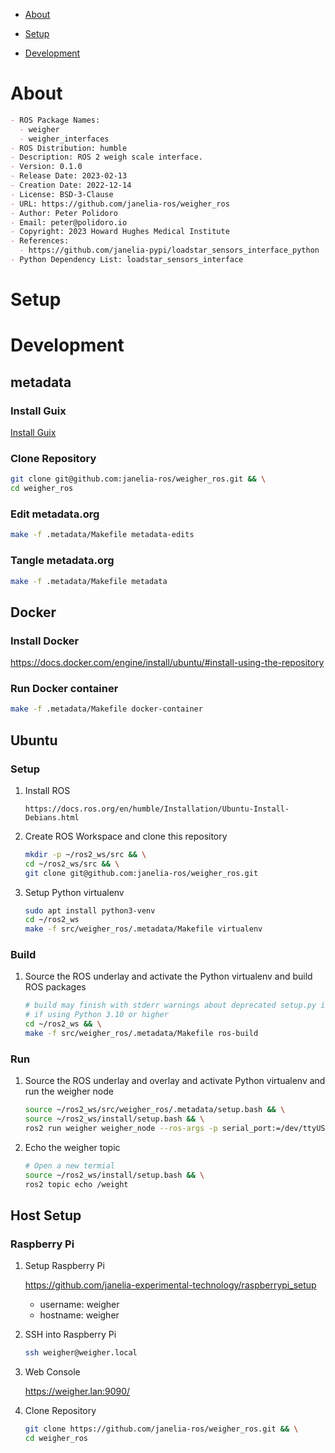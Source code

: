 - [About](#org9f4185b)
- [Setup](#orge269091)
- [Development](#org8c4daeb)

    <!-- This file is generated automatically from metadata -->
    <!-- File edits may be overwritten! -->


<a id="org9f4185b"></a>

# About

```markdown
- ROS Package Names:
  - weigher
  - weigher_interfaces
- ROS Distribution: humble
- Description: ROS 2 weigh scale interface.
- Version: 0.1.0
- Release Date: 2023-02-13
- Creation Date: 2022-12-14
- License: BSD-3-Clause
- URL: https://github.com/janelia-ros/weigher_ros
- Author: Peter Polidoro
- Email: peter@polidoro.io
- Copyright: 2023 Howard Hughes Medical Institute
- References:
  - https://github.com/janelia-pypi/loadstar_sensors_interface_python
- Python Dependency List: loadstar_sensors_interface
```


<a id="orge269091"></a>

# Setup


<a id="org8c4daeb"></a>

# Development


## metadata


### Install Guix

[Install Guix](https://guix.gnu.org/manual/en/html_node/Binary-Installation.html)


### Clone Repository

```sh
git clone git@github.com:janelia-ros/weigher_ros.git && \
cd weigher_ros
```


### Edit metadata.org

```sh
make -f .metadata/Makefile metadata-edits
```


### Tangle metadata.org

```sh
make -f .metadata/Makefile metadata
```


## Docker


### Install Docker

<https://docs.docker.com/engine/install/ubuntu/#install-using-the-repository>


### Run Docker container

```sh
make -f .metadata/Makefile docker-container
```


## Ubuntu


### Setup

1.  Install ROS

    ```text
    https://docs.ros.org/en/humble/Installation/Ubuntu-Install-Debians.html
    ```

2.  Create ROS Workspace and clone this repository

    ```sh
    mkdir -p ~/ros2_ws/src && \
    cd ~/ros2_ws/src && \
    git clone git@github.com:janelia-ros/weigher_ros.git
    ```

3.  Setup Python virtualenv

    ```sh
    sudo apt install python3-venv
    cd ~/ros2_ws
    make -f src/weigher_ros/.metadata/Makefile virtualenv
    ```


### Build

1.  Source the ROS underlay and activate the Python virtualenv and build ROS packages

    ```sh
    # build may finish with stderr warnings about deprecated setup.py install
    # if using Python 3.10 or higher
    cd ~/ros2_ws && \
    make -f src/weigher_ros/.metadata/Makefile ros-build
    ```


### Run

1.  Source the ROS underlay and overlay and activate Python virtualenv and run the weigher node

    ```sh
    source ~/ros2_ws/src/weigher_ros/.metadata/setup.bash && \
    source ~/ros2_ws/install/setup.bash && \
    ros2 run weigher weigher_node --ros-args -p serial_port:=/dev/ttyUSB0
    ```

2.  Echo the weigher topic

    ```sh
    # Open a new termial
    source ~/ros2_ws/install/setup.bash && \
    ros2 topic echo /weight
    ```


## Host Setup


### Raspberry Pi

1.  Setup Raspberry Pi

    <https://github.com/janelia-experimental-technology/raspberrypi_setup>
    
    -   username: weigher
    -   hostname: weigher

2.  SSH into Raspberry Pi

    ```sh
    ssh weigher@weigher.local
    ```

3.  Web Console

    <https://weigher.lan:9090/>

4.  Clone Repository

    ```sh
    git clone https://github.com/janelia-ros/weigher_ros.git && \
    cd weigher_ros
    ```